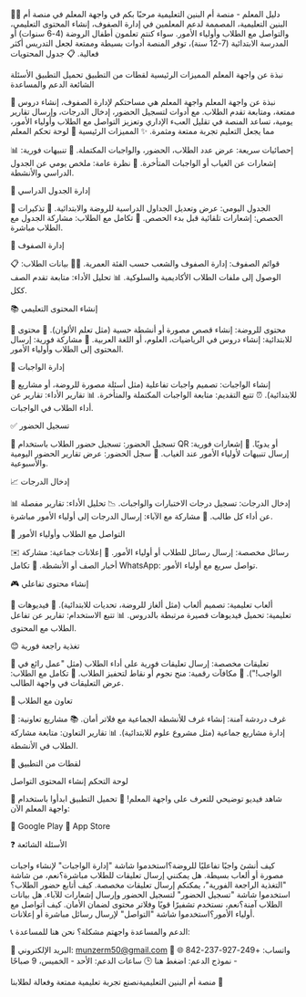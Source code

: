 👨‍🏫 دليل المعلم - منصة أم البنين التعليمية
مرحبًا بكم في واجهة المعلم في منصة أم البنين التعليمية، المصممة لدعم المعلمين في إدارة الصفوف، إنشاء المحتوى التعليمي، والتواصل مع الطلاب وأولياء الأمور. سواء كنتم تعلمون أطفال الروضة (4-6 سنوات) أو المدرسة الابتدائية (7-12 سنة)، توفر المنصة أدوات بسيطة وممتعة لجعل التدريس أكثر فعالية.
📋 جدول المحتويات

نبذة عن واجهة المعلم
المميزات الرئيسية
لقطات من التطبيق
تحميل التطبيق
الأسئلة الشائعة
الدعم والمساعدة

🌟 نبذة عن واجهة المعلم
واجهة المعلم هي مساحتكم لإدارة الصفوف، إنشاء دروس ممتعة، ومتابعة تقدم الطلاب. مع أدوات لتسجيل الحضور، إدخال الدرجات، وإرسال تقارير يومية، تساعد المنصة في تقليل العبء الإداري وتعزيز التواصل مع الطلاب وأولياء الأمور، مما يجعل التعليم تجربة ممتعة ومثمرة.
✨ المميزات الرئيسية
🏫 لوحة تحكم المعلم

📊 إحصائيات سريعة: عرض عدد الطلاب، الحضور، والواجبات المكتملة.
🔔 تنبيهات فورية: إشعارات عن الغياب أو الواجبات المتأخرة.
📅 نظرة عامة: ملخص يومي عن الجدول الدراسي والأنشطة.

📅 إدارة الجدول الدراسي

📆 الجدول اليومي: عرض وتعديل الجداول الدراسية للروضة والابتدائية.
🔔 تذكيرات الحصص: إشعارات تلقائية قبل بدء الحصص.
🔗 تكامل مع الطلاب: مشاركة الجدول مع الطلاب مباشرة.

👥 إدارة الصفوف

📋 قوائم الصفوف: إدارة الصفوف والشعب حسب الفئة العمرية.
👨‍🎓 بيانات الطلاب: الوصول إلى ملفات الطلاب الأكاديمية والسلوكية.
📊 تحليل الأداء: متابعة تقدم الصف ككل.

📚 إنشاء المحتوى التعليمي

🎨 محتوى للروضة: إنشاء قصص مصورة أو أنشطة حسية (مثل تعلم الألوان).
📖 محتوى للابتدائية: إنشاء دروس في الرياضيات، العلوم، أو اللغة العربية.
🔗 مشاركة فورية: إرسال المحتوى إلى الطلاب وأولياء الأمور.

📝 إدارة الواجبات

📄 إنشاء الواجبات: تصميم واجبات تفاعلية (مثل أسئلة مصورة للروضة، أو مشاريع للابتدائية).
⏰ تتبع التقديم: متابعة الواجبات المكتملة والمتأخرة.
📊 تقارير الأداء: تقارير عن أداء الطلاب في الواجبات.

✅ تسجيل الحضور

📍 تسجيل الحضور: تسجيل حضور الطلاب باستخدام QR أو يدويًا.
🔔 إشعارات فورية: إرسال تنبيهات لأولياء الأمور عند الغياب.
📅 سجل الحضور: عرض تقارير الحضور اليومية والأسبوعية.

📈 إدخال الدرجات

📊 إدخال الدرجات: تسجيل درجات الاختبارات والواجبات.
📉 تحليل الأداء: تقارير مفصلة عن أداء كل طالب.
🔗 مشاركة مع الآباء: إرسال الدرجات إلى أولياء الأمور مباشرة.

💬 التواصل مع الطلاب وأولياء الأمور

✉️ رسائل مخصصة: إرسال رسائل للطلاب أو أولياء الأمور.
📢 إعلانات جماعية: مشاركة أخبار الصف أو الأنشطة.
📱 تكامل WhatsApp: تواصل سريع مع أولياء الأمور.

🎮 إنشاء محتوى تفاعلي

🧩 ألعاب تعليمية: تصميم ألعاب (مثل ألغاز للروضة، تحديات للابتدائية).
🎥 فيديوهات تعليمية: تحميل فيديوهات قصيرة مرتبطة بالدروس.
📊 تتبع الاستخدام: تقارير عن تفاعل الطلاب مع المحتوى.

😊 تغذية راجعة فورية

📝 تعليقات مخصصة: إرسال تعليقات فورية على أداء الطلاب (مثل "عمل رائع في الواجب!").
🌟 مكافآت رقمية: منح نجوم أو نقاط لتحفيز الطلاب.
🔗 تكامل مع الطلاب: عرض التعليقات في واجهة الطالب.

🤝 تعاون مع الطلاب

💬 غرف دردشة آمنة: إنشاء غرف للأنشطة الجماعية مع فلاتر أمان.
📚 مشاريع تعاونية: إدارة مشاريع جماعية (مثل مشروع علوم للابتدائية).
📊 تقارير التعاون: متابعة مشاركة الطلاب في الأنشطة.

📸 لقطات من التطبيق



لوحة التحكم
إنشاء المحتوى
التواصل








🎥 شاهد فيديو توضيحي للتعرف على واجهة المعلم!
📱 تحميل التطبيق
ابدأوا باستخدام واجهة المعلم الآن:

📲 Google Play
🍎 App Store

❓ الأسئلة الشائعة

كيف أنشئ واجبًا تفاعليًا للروضة؟استخدموا شاشة "إدارة الواجبات" لإنشاء واجبات مصورة أو ألعاب بسيطة.
هل يمكنني إرسال تعليقات للطلاب مباشرة؟نعم، من شاشة "التغذية الراجعة الفورية"، يمكنكم إرسال تعليقات مخصصة.
كيف أتابع حضور الطلاب؟استخدموا شاشة "تسجيل الحضور" لتسجيل الحضور وإرسال إشعارات للآباء.
هل بيانات الطلاب آمنة؟نعم، نستخدم تشفيرًا قويًا وفلاتر محتوى لضمان الأمان.
كيف أتواصل مع أولياء الأمور؟استخدموا شاشة "التواصل" لإرسال رسائل مباشرة أو إعلانات.

📞 الدعم والمساعدة
واجهتم مشكلة؟ نحن هنا للمساعدة:

📧 البريد الإلكتروني: munzerm50@gmail.com
📱 واتساب: +249-927-237-842
🌐 نموذج الدعم: اضغط هنا
🕒 ساعات الدعم: الأحد - الخميس، 9 صباحًا -

منصة أم البنين التعليميةنصنع تجربة تعليمية ممتعة وفعالة لطلابنا 🌟